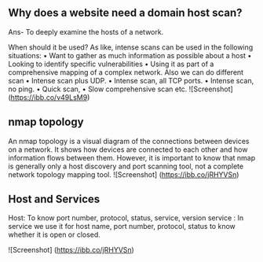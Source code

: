 ## Why does a website need a domain host scan?
Ans- To deeply examine the hosts of a network.

 When should it be used?
As like, intense scans can be used in the following situations:
•	Want to gather as much information as possible about a host
•	Looking to identify specific vulnerabilities
•	Using it as part of a comprehensive mapping of a complex network.
Also we can do different scan
•	Intense scan plus UDP.
•	Intense scan, all TCP ports.
•	Intense scan, no ping.
•	Quick scan,
•	Slow comprehensive scan etc.
![Screenshot] (https://ibb.co/v49LsM9)

## nmap topology

An nmap topology is a visual diagram of the connections between devices on a network. It shows how devices are connected to each other and
how information flows between them. However, it is important to know that nmap is generally only a host discovery and port scanning tool,
not a complete network topology mapping tool.
![Screenshot] (https://ibb.co/jRHYVSn) 

## Host and Services 
Host: To know port number, protocol, status, service, version
service : In service we use it for host name, port number, protocol, status to know whether it is open or closed.

![Screenshot] (https://ibb.co/jRHYVSn)
